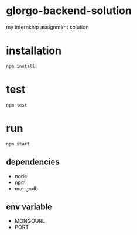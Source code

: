 # glorgo-backend-solution
my internship assignment solution 
# installation 
 ```
 npm install
 ```
# test
 ```
 npm test
 ```
# run
```
npm start
```
## dependencies
 - node
 - npm
 - mongodb
## env variable
- MONGOURL 
- PORT
